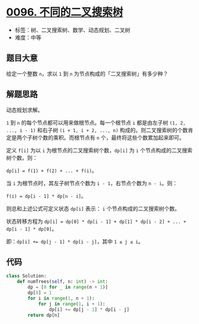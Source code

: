 # [0096. 不同的二叉搜索树](https://leetcode-cn.com/problems/unique-binary-search-trees/)

- 标签：树、二叉搜索树、数学、动态规划、二叉树
- 难度：中等

## 题目大意

给定一个整数 `n`，求以 `1` 到 `n` 为节点构成的「二叉搜索树」有多少种？

## 解题思路

动态规划求解。

`1` 到 `n` 的每个节点都可以用来做根节点。每一个根节点 `i` 都是由左子树  `(1, 2, ..., i - 1)` 和右子树 `(i + 1, i + 2, ..., n)` 构成的。则二叉搜索树的个数肯定是两个子树个数的乘积。而根节点有 `n` 个，最终将这些个数累加起来即可。

定义 `f[i]` 为以 `i` 为根节点的二叉搜索树个数，`dp[i]` 为 `i` 个节点构成的二叉搜索树个数。则：

`dp[i] = f(1) + f(2) + ... + f(i)`。

当 `i` 为根节点时，其左子树节点个数为 `i - 1`，右节点个数为 `n - i`。则：

`f(i) = dp[i - 1] * dp[n - i]`。

则总和上述公式可定义状态 `dp[i]` 表示： `i` 个节点构成的二叉搜索树个数。

状态转移方程为 `dp[i] = dp[0] * dp[i - 1] + dp[1] * dp[i - 2] + ... + dp[i - 1] * dp[0]`。

即：`dp[i] += dp[j - 1] * dp[i - j]`，其中 `1 ≤ j ≤ i`。

## 代码

```Python
class Solution:
    def numTrees(self, n: int) -> int:
        dp = [0 for _ in range(n + 1)]
        dp[0] = 1
        for i in range(1, n + 1):
            for j in range(1, i + 1):
                dp[i] += dp[j - 1] * dp[i - j]
        return dp[n]
```

